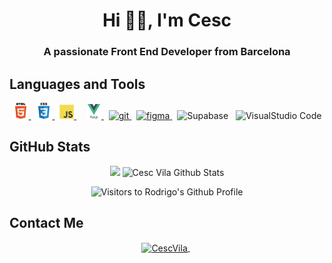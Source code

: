 <h1 align="center">Hi 👋🏼, I'm Cesc</h1>
<h3 align="center">A passionate Front End Developer from Barcelona</h3>

## Languages and Tools
<div>
  <p align="center">
    <a href="https://www.w3.org/html/" target="_blank" rel="noreferrer">
      <img
        src="https://raw.githubusercontent.com/devicons/devicon/master/icons/html5/html5-original-wordmark.svg"
        alt="html5"
        width="26"
      />
    </a>
    &nbsp;
    <a href="https://www.w3schools.com/css/" target="_blank" rel="noreferrer">
      <img
        src="https://raw.githubusercontent.com/devicons/devicon/master/icons/css3/css3-original-wordmark.svg"
        alt="css3"
        width="26"
      />
    </a>
    &nbsp;
    <a
      href="https://developer.mozilla.org/en-US/docs/Web/JavaScript"
      target="_blank"
      rel="noreferrer"
    >
      <img
        src="https://raw.githubusercontent.com/devicons/devicon/master/icons/javascript/javascript-original.svg"
        alt="javascript"
        width="23"
      />
    </a>
    &nbsp;
    </a>
    &nbsp;
    <a href="https://vuejs.org/" target="_blank" rel="noreferrer">
      <img
        src="https://raw.githubusercontent.com/devicons/devicon/master/icons/vuejs/vuejs-original-wordmark.svg"
        alt="vuejs"
        width="24"
      />
    </a>
    &nbsp;
    <a href="https://git-scm.com/" target="_blank" rel="noreferrer">
      <img
        src="https://www.vectorlogo.zone/logos/git-scm/git-scm-icon.svg"
        alt="git"
        width="26"
      />
    </a>
    &nbsp;
    <a href="https://www.figma.com/" target="_blank" rel="noreferrer">
      <img
        src="https://www.vectorlogo.zone/logos/figma/figma-icon.svg"
        alt="figma"
        width="24"
      />
    </a>
    &nbsp;
    <img width="24" alt="Supabase" src="https://user-images.githubusercontent.com/93733677/187199611-72d12457-21a3-4b54-94a7-52fa253863bb.svg">
    &nbsp;
   <img width="24" alt="VisualStudio Code" src="https://user-images.githubusercontent.com/93733677/175830790-1e53af26-bff0-42da-8735-20b6030accb7.png"> 
  </p>
</div>

## GitHub Stats

<div align="center">
  <img
    src="https://github-readme-stats.vercel.app/api/top-langs/?username=CescVila&layout=compact&hide=scss&theme=tokyonight"
  />
  <img height="150" src="https://github-readme-stats.vercel.app/api?username=CescVila&show_icons=true&locale=en&hide=issues" alt="Cesc Vila Github Stats" />
</div>

<p align="center">
  <img src="https://page-views.glitch.me/badge?page_id=rodrigolapidus.visitor-badge" alt="Visitors to Rodrigo's Github Profile">
</p>

## Contact Me
<p align="center">
  <a href="https://www.linkedin.com/in/cescvr/" target="blank"
    ><img
      align="center"
      src="https://raw.githubusercontent.com/rahuldkjain/github-profile-readme-generator/master/src/images/icons/Social/linked-in-alt.svg"
      alt="CescVila"
      width="24"
    />
  </a>
  &nbsp;
</p>
